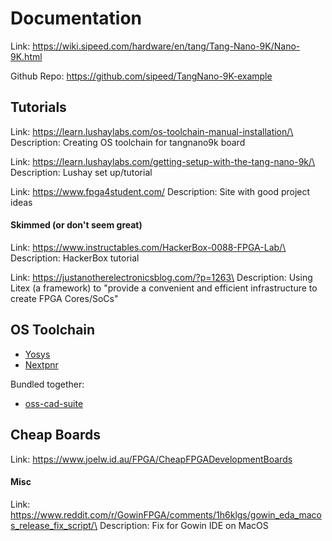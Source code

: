 

# Documentation

Link: https://wiki.sipeed.com/hardware/en/tang/Tang-Nano-9K/Nano-9K.html

Github Repo: https://github.com/sipeed/TangNano-9K-example

## Tutorials

Link: https://learn.lushaylabs.com/os-toolchain-manual-installation/\
Description: Creating OS toolchain for tangnano9k board

Link: https://learn.lushaylabs.com/getting-setup-with-the-tang-nano-9k/\
Description: Lushay set up/tutorial 

Link: https://www.fpga4student.com/
Description: Site with good project ideas

#### Skimmed (or don't seem great)

Link: https://www.instructables.com/HackerBox-0088-FPGA-Lab/\
Description: HackerBox tutorial

Link: https://justanotherelectronicsblog.com/?p=1263\
Description: Using Litex (a framework) to "provide a convenient and efficient infrastructure to create FPGA Cores/SoCs"

## OS Toolchain

- [Yosys](https://github.com/YosysHQ/yosys)
- [Nextpnr](https://github.com/YosysHQ/nextpnr#gowin)

Bundled together:
- [oss-cad-suite](https://github.com/YosysHQ/oss-cad-suite-build)

## Cheap Boards

Link: https://www.joelw.id.au/FPGA/CheapFPGADevelopmentBoards

#### Misc 

Link: https://www.reddit.com/r/GowinFPGA/comments/1h6klgs/gowin_eda_macos_release_fix_script/\
Description: Fix for Gowin IDE on MacOS
